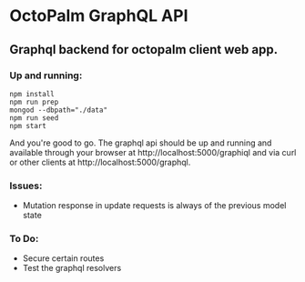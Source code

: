 # OctoPalm GraphQL API
## Graphql backend for octopalm client web app.


### Up and running:

    npm install
	npm run prep
	mongod --dbpath="./data"
	npm run seed
	npm start

 And you're good to go. The graphql api should be up and
 running and available through your browser at http://localhost:5000/graphiql and via curl or other clients at http://localhost:5000/graphql.

### Issues:

- Mutation response in update requests is always of the previous model state


### To Do:
- Secure certain routes
- Test the graphql resolvers

